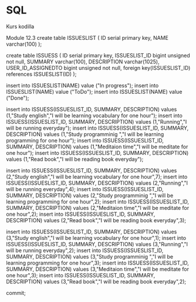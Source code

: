 # SQL
Kurs kodilla

Module 12.3
create table ISSUESLIST
 (
	ID serial primary key,
    NAME varchar(100)
);

create table ISSUESS
(
	ID serial primary key,
    ISSUESLIST_ID bigint unsigned not null,
    SUMMARY varchar(100),
    DESCRIPTION varchar(1025),
    USER_ID_ASSIGNEDTO bigint unsigned not null,
    foreign key(ISSUESLIST_ID) references ISSUESLIST(ID)
);

insert into ISSUESLIST(NAME) value ("In progress");
insert into ISSUESLIST(NAME) value ("ToDo");
insert into ISSUESLIST(NAME) value ("Done");

insert into ISSUESS(ISSUESLIST_ID, SUMMARY, DESCRIPTION) values (1,"Study english","I will be learning vocabulary for one hour"); 
insert into ISSUESS(ISSUESLIST_ID, SUMMARY, DESCRIPTION) values (1,"Running","I will be running everyday"); 
insert into ISSUESS(ISSUESLIST_ID, SUMMARY, DESCRIPTION) values (1,"Study programminig ","I will be learning programming for one hour"); 
insert into ISSUESS(ISSUESLIST_ID, SUMMARY, DESCRIPTION) values (1,"Meditaion time","I will be meditate for one hour"); 
insert into ISSUESS(ISSUESLIST_ID, SUMMARY, DESCRIPTION) values (1,"Read book","I will be reading book everyday"); 
 
insert into ISSUESS(ISSUESLIST_ID, SUMMARY, DESCRIPTION) values (2,"Study english","I will be learning vocabulary for one hour",7); 
insert into ISSUESS(ISSUESLIST_ID, SUMMARY, DESCRIPTION) values (2,"Running","I will be running everyday",4); 
insert into ISSUESS(ISSUESLIST_ID, SUMMARY, DESCRIPTION) values (2,"Study programminig ","I will be learning programming for one hour",2); 
insert into ISSUESS(ISSUESLIST_ID, SUMMARY, DESCRIPTION) values (2,"Meditaion time","I will be meditate for one hour",2); 
insert into ISSUESS(ISSUESLIST_ID, SUMMARY, DESCRIPTION) values (2,"Read book","I will be reading book everyday",3); 

insert into ISSUESS(ISSUESLIST_ID, SUMMARY, DESCRIPTION) values (3,"Study english","I will be learning vocabulary for one hour",1); 
insert into ISSUESS(ISSUESLIST_ID, SUMMARY, DESCRIPTION) values (3,"Running","I will be running everyday",2); 
insert into ISSUESS(ISSUESLIST_ID, SUMMARY, DESCRIPTION) values (3,"Study programminig ","I will be learning programming for one hour",3); 
insert into ISSUESS(ISSUESLIST_ID, SUMMARY, DESCRIPTION) values (3,"Meditaion time","I will be meditate for one hour",3); 
insert into ISSUESS(ISSUESLIST_ID, SUMMARY, DESCRIPTION) values (3,"Read book","I will be reading book everyday",2); 

commit;
